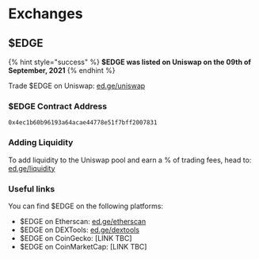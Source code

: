 # Exchanges

## $EDGE

{% hint style="success" %}
**$EDGE was listed on Uniswap on the 09th of September, 2021**
{% endhint %}

Trade $EDGE on Uniswap: [ed.ge/uniswap](https://ed.ge/uniswap)

### $EDGE Contract Address

`0x4ec1b60b96193a64acae44778e51f7bff2007831`

### Adding Liquidity

To add liquidity to the Uniswap pool and earn a % of trading fees, head to: [ed.ge/liquidity](https://ed.ge/liquidity)

### Useful links

You can find $EDGE on the following platforms:

* $EDGE on Etherscan: [ed.ge/etherscan](https://ed.ge/etherscan)
* $EDGE on DEXTools: [ed.ge/dextools](https://ed.ge/dextools)
* $EDGE on CoinGecko: \[LINK TBC\]
* $EDGE on CoinMarketCap: \[LINK TBC\]

